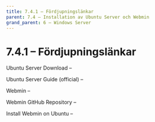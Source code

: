 ```yaml
---
title: 7.4.1 – Fördjupningslänkar
parent: 7.4 – Installation av Ubuntu Server och Webmin
grand_parent: 6 – Windows Server
---
```

# 7.4.1 – Fördjupningslänkar

Ubuntu Server Download –

Ubuntu Server Guide (official) –

Webmin –

Webmin GitHub Repository –

Install Webmin on Ubuntu –

